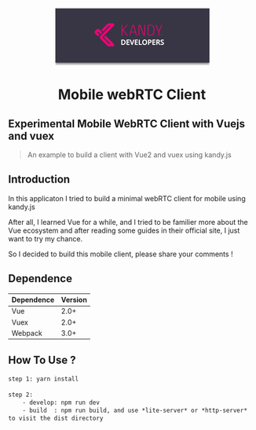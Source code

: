 <p align="center">
    <img src="./src/images/kandylogo.png">
</p>

<h1 align="center">Mobile webRTC Client</h1>

<p align="center">

## Experimental Mobile WebRTC Client with Vuejs and vuex

> An example to build a client with Vue2 and vuex using kandy.js

## Introduction
In this applicaton I tried to build a minimal webRTC client for mobile using kandy.js

After all, I learned Vue for a while, and I tried to be familier more about the Vue ecosystem and after reading some guides in their official site, I just want to try my chance.

So I decided to build this mobile client, please share your comments !

## Dependence

| Dependence | Version |
| ---------- | ------- |
| Vue        | 2.0+    |
| Vuex       | 2.0+    |
| Webpack    | 3.0+    |

## How To Use ?

```
step 1: yarn install

step 2:
    - develop: npm run dev
    - build  : npm run build, and use *lite-server* or *http-server* to visit the dist directory
```
